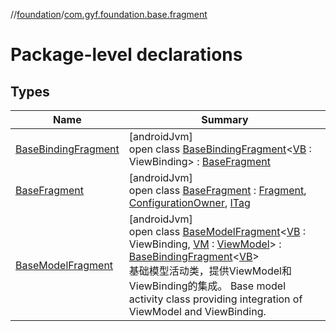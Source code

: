//[foundation](../../index.md)/[com.gyf.foundation.base.fragment](index.md)

# Package-level declarations

## Types

| Name | Summary |
|---|---|
| [BaseBindingFragment](-base-binding-fragment/index.md) | [androidJvm]<br>open class [BaseBindingFragment](-base-binding-fragment/index.md)&lt;[VB](-base-binding-fragment/index.md) : ViewBinding&gt; : [BaseFragment](-base-fragment/index.md) |
| [BaseFragment](-base-fragment/index.md) | [androidJvm]<br>open class [BaseFragment](-base-fragment/index.md) : [Fragment](https://developer.android.com/reference/kotlin/androidx/fragment/app/Fragment.html), [ConfigurationOwner](../com.gyf.foundation.ext.configuration/-configuration-owner/index.md), [ITag](../com.gyf.foundation.ext.log/-i-tag/index.md) |
| [BaseModelFragment](-base-model-fragment/index.md) | [androidJvm]<br>open class [BaseModelFragment](-base-model-fragment/index.md)&lt;[VB](-base-model-fragment/index.md) : ViewBinding, [VM](-base-model-fragment/index.md) : [ViewModel](https://developer.android.com/reference/kotlin/androidx/lifecycle/ViewModel.html)&gt; : [BaseBindingFragment](-base-binding-fragment/index.md)&lt;[VB](-base-model-fragment/index.md)&gt; <br>基础模型活动类，提供ViewModel和ViewBinding的集成。 Base model activity class providing integration of ViewModel and ViewBinding. |